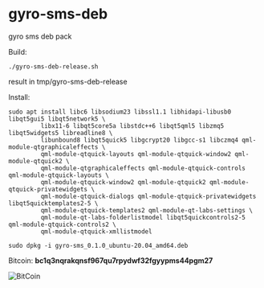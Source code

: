 # gyro-sms-deb

gyro sms deb pack

Build:
```
./gyro-sms-deb-release.sh
```
result in tmp/gyro-sms-deb-release

Install:
```
sudo apt install libc6 libsodium23 libssl1.1 libhidapi-libusb0 libqt5gui5 libqt5network5 \
         libx11-6 libqt5core5a libstdc++6 libqt5qml5 libzmq5 libqt5widgets5 libreadline8 \
         libunbound8 libqt5quick5 libgcrypt20 libgcc-s1 libczmq4 qml-module-qtgraphicaleffects \
         qml-module-qtquick-layouts qml-module-qtquick-window2 qml-module-qtquick2 \
         qml-module-qtgraphicaleffects qml-module-qtquick-controls qml-module-qtquick-layouts \
         qml-module-qtquick-window2 qml-module-qtquick2 qml-module-qtquick-privatewidgets \
         qml-module-qtquick-dialogs qml-module-qtquick-privatewidgets libqt5quicktemplates2-5 \
         qml-module-qtquick-templates2 qml-module-qt-labs-settings \
         qml-module-qt-labs-folderlistmodel libqt5quickcontrols2-5 qml-module-qtquick-controls2 \
         qml-module-qtquick-xmllistmodel
```
```
sudo dpkg -i gyro-sms_0.1.0_ubuntu-20.04_amd64.deb
```

Bitcoin: **bc1q3nqrakqnsf967qu7rpydwf32fgyypms44pgm27**

![BitCoin](https://staroy.github.io/bc1q3nqrakqnsf967qu7rpydwf32fgyypms44pgm27.png)
